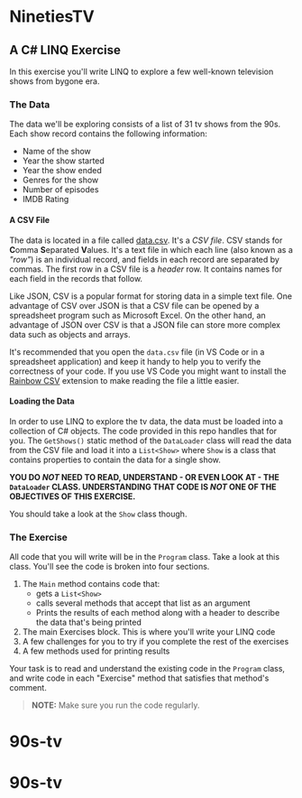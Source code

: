 # NinetiesTV

## A C# LINQ Exercise

In this exercise you'll write LINQ to explore a few well-known television shows from bygone era.

### The Data

The data we'll be exploring consists of a list of 31 tv shows from the 90s. Each show record contains the following information:

* Name of the show
* Year the show started
* Year the show ended
* Genres for the show
* Number of episodes
* IMDB Rating

#### A CSV File

The data is located in a file called [data.csv](./data.csv). It's a _CSV file_. CSV stands for **C**omma **S**eparated **V**alues. It's a text file in which each line (also known as a _"row"_) is an individual record, and fields in each record are separated by commas. The first row in a CSV file is a _header_ row. It contains names for each field in the records that follow.

Like JSON, CSV is a popular format for storing data in a simple text file. One advantage of CSV over JSON is that a CSV file can be opened by a spreadsheet program such as Microsoft Excel. On the other hand, an advantage of JSON over CSV is that a JSON file can store more complex data such as objects and arrays.

It's recommended that you open the `data.csv` file (in VS Code or in a spreadsheet application) and keep it handy to help you to verify the correctness of your code. If you use VS Code you might want to install the [Rainbow CSV](https://marketplace.visualstudio.com/items?itemName=mechatroner.rainbow-csv) extension to make reading the file a little easier.

#### Loading the Data

In order to use LINQ to explore the tv data, the data must be loaded into a collection of C# objects. The code provided in this repo handles that for you. The `GetShows()` static method of the `DataLoader` class will read the data from the CSV file and load it into a `List<Show>` where `Show` is a class that contains properties to contain the data for a single show.

**YOU	DO _NOT_ NEED TO READ, UNDERSTAND - OR EVEN LOOK AT - THE `DataLoader` CLASS. UNDERSTANDING THAT CODE IS _NOT_ ONE OF THE OBJECTIVES OF THIS EXERCISE.**

You should take a look at the `Show` class though.

### The Exercise

All code that you will write will be in the `Program` class. Take a look at this class. You'll see the code is broken into four sections.

1. The `Main` method contains code that:
	* gets a `List<Show>`
	* calls several methods that accept that list as an argument
	* Prints the results of each method along with a header to describe the data that's being printed
1. The main Exercises block. This is where you'll write your LINQ code
1. A few challenges for you to try if you complete the rest of the exercises
1. A few methods used for printing results

Your task is to read and understand the existing code in the `Program` class, and write code in each "Exercise" method that satisfies that method's comment.

> **NOTE:** Make sure you run the code regularly.
# 90s-tv
# 90s-tv
